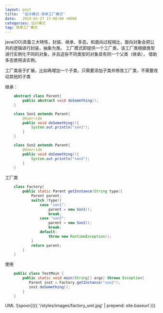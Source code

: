 ```yaml
---
layout: post
title:  "设计模式-简单工厂模式"
date:   2019-03-27 17:00:00 +0800
categories: 设计模式
tag: 简单工厂模式
---
```


java(OO)具备三大特性，封装、继承、多态。和面向过程相比，面向对象会把公共的逻辑进行封装，抽象为类。
工厂模式即提供一个工厂类，该工厂类根据类型进行实例化不同的对象，并且这些不同类型的对象具有同一个父类（继承），
借助多态使用该实例。

工厂类易于扩展，比如再增加一个子类，只需要添加子类并修改工厂类，不需要改动其他的子类

  
继承：
```java
    abstract class Parent{
        public abstract void doSomething();
    }

    class Son1 extends Parent{
        @Override
        public void doSomething(){
            System.out.println("son1");
        }
    }

    class Son2 extends Parent{
        @Override
        public void doSomething(){
            System.out.println("son2");
        }
    }

```

工厂类
```java
    class Factory{
        public static Parent getInstance(String type){
            Parent parent;
            switch (type){
                case "son1":
                    parent = new Son1();
                    break;
                case "son2":
                    parent = new Son2();
                    break;
                default:
                    throw new RuntimeException();
            }
            return parent;
        }
    }
```

使用
```java
    public class TestMain {
        public static void main(String[] args) throws Exception{
           Parent inst = Factory.getInstance("son2");
           inst.doSomething();
        }
    }
```

UML
![spoon]({{ '/styles/images/factory_uml.jpg' | prepend: site.baseurl  }})
